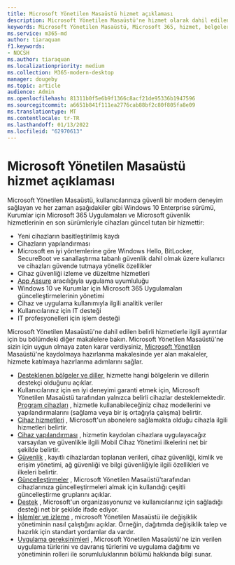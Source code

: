 ```yaml
---
title: Microsoft Yönetilen Masaüstü hizmet açıklaması
description: Microsoft Yönetilen Masaüstü'ne hizmet olarak dahil edilenlerin ana hatlarıyla
keywords: Microsoft Yönetilen Masaüstü, Microsoft 365, hizmet, belgeler
ms.service: m365-md
author: tiaraquan
f1.keywords:
- NOCSH
ms.author: tiaraquan
ms.localizationpriority: medium
ms.collection: M365-modern-desktop
manager: dougeby
ms.topic: article
audience: Admin
ms.openlocfilehash: 81311b0f5e6b9f1366c8acf21de95336b1947596
ms.sourcegitcommit: a6651b841f111ea2776cab88bf2c80f805fa8e09
ms.translationtype: MT
ms.contentlocale: tr-TR
ms.lasthandoff: 01/13/2022
ms.locfileid: "62970613"
---
```

# <a name="microsoft-managed-desktop-service-description"></a>Microsoft Yönetilen Masaüstü hizmet açıklaması

Microsoft Yönetilen Masaüstü, kullanıcılarınıza güvenli bir modern deneyim sağlayan ve her zaman aşağıdakiler gibi Windows 10 Enterprise sürümü, Kurumlar için Microsoft 365 Uygulamaları ve Microsoft güvenlik hizmetlerinin en son sürümleriyle cihazları güncel tutan bir hizmettir:

- Yeni cihazların basitleştirilmiş kaydı
- Cihazların yapılandırması
- Microsoft en iyi yöntemlerine göre Windows Hello, BitLocker, SecureBoot ve sanallaştırma tabanlı güvenlik dahil olmak üzere kullanıcı ve cihazları güvende tutmaya yönelik özellikler
- Cihaz güvenliği izleme ve düzeltme hizmetleri
- [App Assure](/fasttrack/products-and-capabilities#app-assure) aracılığıyla uygulama uyumluluğu
- Windows 10 ve Kurumlar için Microsoft 365 Uygulamaları güncelleştirmelerinin yönetimi
- Cihaz ve uygulama kullanımıyla ilgili analitik veriler
- Kullanıcılarınız için IT desteği
- IT profesyonelleri için işlem desteği

Microsoft Yönetilen Masaüstü'ne dahil edilen belirli hizmetlerle ilgili ayrıntılar için bu bölümdeki diğer makalelere bakın. Microsoft Yönetilen Masaüstü'ne sizin için uygun olmaya zaten karar verdiysiniz, [Microsoft Yönetilen](../get-ready/index.md) Masaüstü'ne kaydolmaya hazırlanma makalesinde yer alan makaleler, hizmete katılmaya hazırlanma adımlarını sağlar.

- [Desteklenen bölgeler ve diller,](regions-languages.md) hizmette hangi bölgelerin ve dillerin destekçi olduğunu açıklar.
- Kullanıcılarınız için en iyi deneyimi garanti etmek için, Microsoft Yönetilen Masaüstü tarafından yalnızca belirli cihazlar desteklemektedir. [Program cihazları](device-list.md) , hizmetle kullanabileceğiniz cihaz modellerini ve yapılandırmalarını (sağlama veya bir iş ortağıyla çalışma) belirtir.
- [Cihaz hizmetleri](device-services.md) , Microsoft'un abonelere sağlamakta olduğu cihazla ilgili hizmetleri belirtir.
- [Cihaz yapılandırması](device-policies.md) , hizmetin kaydolan cihazlara uygulayacağız varsayılan ve güvenlikle ilgili Mobil Cihaz Yönetimi ilkelerini net bir şekilde belirtir.
- [Güvenlik](security.md) , kayıtlı cihazlardan toplanan verileri, cihaz güvenliği, kimlik ve erişim yönetimi, ağ güvenliği ve bilgi güvenliğiyle ilgili özellikleri ve ilkeleri belirtir.
- [Güncelleştirmeler](updates.md) , Microsoft Yönetilen Masaüstü'tarafından cihazlarınıza güncelleştirmeleri almak için kullandığı çeşitli güncelleştirme gruplarını açıklar.
- [Destek](support.md) , Microsoft'un organizasyonunız ve kullanıcılarınız için sağladığı desteği net bir şekilde ifade ediyor.
- [İşlemler ve izleme](operations-and-monitoring.md) , microsoft Yönetilen Masaüstü ile değişiklik yönetiminin nasıl çalıştığını açıklar. Örneğin, dağıtımda değişiklik talep ve hazırlık için standart yordamlar da vardır.
- [Uygulama gereksinimleri](mmd-app-requirements.md) , Microsoft Yönetilen Masaüstü'ne izin verilen uygulama türlerini ve davranış türlerini ve uygulama dağıtımı ve yönetiminin rolleri ile sorumluluklarının bölümü hakkında bilgi sunar.

